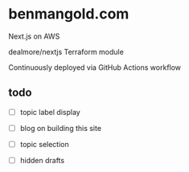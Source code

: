 # benmangold.com

Next.js on AWS

dealmore/nextjs Terraform module

Continuously deployed via GitHub Actions workflow

## todo

- [ ] topic label display

- [ ] blog on building this site

- [ ] topic selection

- [ ] hidden drafts
